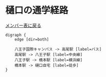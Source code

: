 # 樋口の通学経路

[メンバー表に戻る](member.md#メンバー表)

```graphviz
digraph {
    edge [dir=both]
    
    八王子国際キャンパス -> 高尾駅 [label=バス]
    高尾駅 -> 八王子駅 [label=中央線]
    八王子駅 -> 橋本駅 [label=横浜線]
    橋本駅 -> 樋口自宅 [label=徒歩]
}
```
